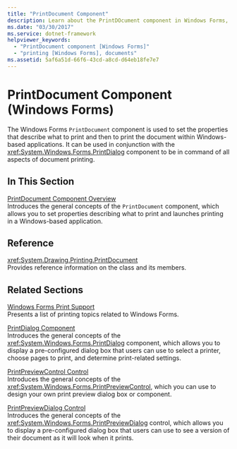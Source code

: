 ```yaml
---
title: "PrintDocument Component"
description: Learn about the PrintDOcument component in Windows Forms, which is used to set the properties that describe what to print and then to print the document.
ms.date: "03/30/2017"
ms.service: dotnet-framework
helpviewer_keywords: 
  - "PrintDocument component [Windows Forms]"
  - "printing [Windows Forms], documents"
ms.assetid: 5af6a51d-66f6-43cd-a8cd-d64eb18fe7e7
---
```

# PrintDocument Component (Windows Forms)

The Windows Forms `PrintDocument` component is used to set the properties that describe what to print and then to print the document within Windows-based applications. It can be used in conjunction with the <xref:System.Windows.Forms.PrintDialog> component to be in command of all aspects of document printing.  
  
## In This Section  

 [PrintDocument Component Overview](printdocument-component-overview-windows-forms.md)  
 Introduces the general concepts of the `PrintDocument` component, which allows you to set properties describing what to print and launches printing in a Windows-based application.  
  
## Reference  

 <xref:System.Drawing.Printing.PrintDocument>  
 Provides reference information on the class and its members.  
  
## Related Sections  

 [Windows Forms Print Support](/dotnet/desktop/winforms/printing/overview)  
 Presents a list of printing topics related to Windows Forms.  
  
 [PrintDialog Component](/dotnet/desktop/winforms/printing/overview)  
 Introduces the general concepts of the <xref:System.Windows.Forms.PrintDialog> component, which allows you to display a pre-configured dialog box that users can use to select a printer, choose pages to print, and determine print-related settings.  
  
 [PrintPreviewControl Control](printpreviewcontrol-control-windows-forms.md)  
 Introduces the general concepts of the <xref:System.Windows.Forms.PrintPreviewControl>, which you can use to design your own print preview dialog box or component.  
  
 [PrintPreviewDialog Control](printpreviewdialog-control-windows-forms.md)  
 Introduces the general concepts of the <xref:System.Windows.Forms.PrintPreviewDialog> control, which allows you to display a pre-configured dialog box that users can use to see a version of their document as it will look when it prints.
